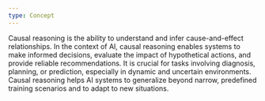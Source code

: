 ```yaml
---
type: Concept
---
```


Causal reasoning is the ability to understand and infer cause-and-effect relationships. In the context of AI, causal reasoning enables systems to make informed decisions, evaluate the impact of hypothetical actions, and provide reliable recommendations. It is crucial for tasks involving diagnosis, planning, or prediction, especially in dynamic and uncertain environments. Causal reasoning helps AI systems to generalize beyond narrow, predefined training scenarios and to adapt to new situations.